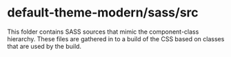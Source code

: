 # default-theme-modern/sass/src

This folder contains SASS sources that mimic the component-class hierarchy. These files
are gathered in to a build of the CSS based on classes that are used by the build.
